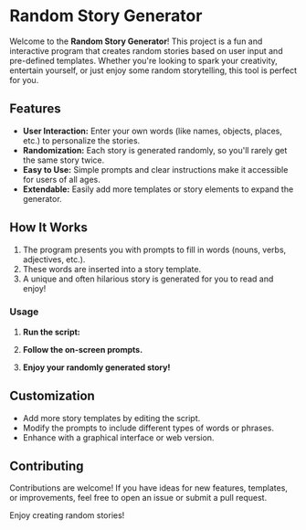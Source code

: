# Random Story Generator

Welcome to the **Random Story Generator**! This project is a fun and interactive program that creates random stories based on user input and pre-defined templates. Whether you're looking to spark your creativity, entertain yourself, or just enjoy some random storytelling, this tool is perfect for you.

## Features

- **User Interaction:** Enter your own words (like names, objects, places, etc.) to personalize the stories.
- **Randomization:** Each story is generated randomly, so you'll rarely get the same story twice.
- **Easy to Use:** Simple prompts and clear instructions make it accessible for users of all ages.
- **Extendable:** Easily add more templates or story elements to expand the generator.

## How It Works

1. The program presents you with prompts to fill in words (nouns, verbs, adjectives, etc.).
2. These words are inserted into a story template.
3. A unique and often hilarious story is generated for you to read and enjoy!

### Usage

1. **Run the script:**

2. **Follow the on-screen prompts.**
3. **Enjoy your randomly generated story!**



## Customization

- Add more story templates by editing the script.
- Modify the prompts to include different types of words or phrases.
- Enhance with a graphical interface or web version.

## Contributing

Contributions are welcome! If you have ideas for new features, templates, or improvements, feel free to open an issue or submit a pull request.


Enjoy creating random stories!
